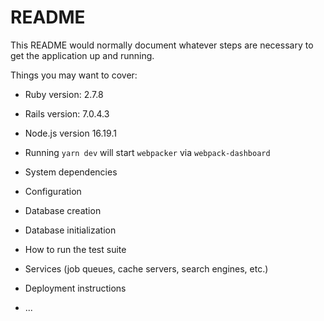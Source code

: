 # README

This README would normally document whatever steps are necessary to get the
application up and running.

Things you may want to cover:

* Ruby version: 2.7.8

* Rails version: 7.0.4.3

* Node.js version 16.19.1

* Running `yarn dev` will start `webpacker` via `webpack-dashboard`

* System dependencies

* Configuration

* Database creation

* Database initialization

* How to run the test suite

* Services (job queues, cache servers, search engines, etc.)

* Deployment instructions

* ...
